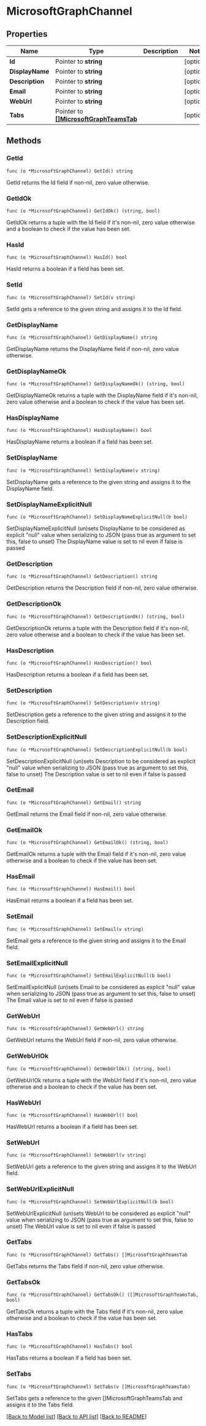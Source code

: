 # MicrosoftGraphChannel

## Properties

Name | Type | Description | Notes
------------ | ------------- | ------------- | -------------
**Id** | Pointer to **string** |  | [optional] 
**DisplayName** | Pointer to **string** |  | [optional] 
**Description** | Pointer to **string** |  | [optional] 
**Email** | Pointer to **string** |  | [optional] 
**WebUrl** | Pointer to **string** |  | [optional] 
**Tabs** | Pointer to [**[]MicrosoftGraphTeamsTab**](microsoft.graph.teamsTab.md) |  | [optional] 

## Methods

### GetId

`func (o *MicrosoftGraphChannel) GetId() string`

GetId returns the Id field if non-nil, zero value otherwise.

### GetIdOk

`func (o *MicrosoftGraphChannel) GetIdOk() (string, bool)`

GetIdOk returns a tuple with the Id field if it's non-nil, zero value otherwise
and a boolean to check if the value has been set.

### HasId

`func (o *MicrosoftGraphChannel) HasId() bool`

HasId returns a boolean if a field has been set.

### SetId

`func (o *MicrosoftGraphChannel) SetId(v string)`

SetId gets a reference to the given string and assigns it to the Id field.

### GetDisplayName

`func (o *MicrosoftGraphChannel) GetDisplayName() string`

GetDisplayName returns the DisplayName field if non-nil, zero value otherwise.

### GetDisplayNameOk

`func (o *MicrosoftGraphChannel) GetDisplayNameOk() (string, bool)`

GetDisplayNameOk returns a tuple with the DisplayName field if it's non-nil, zero value otherwise
and a boolean to check if the value has been set.

### HasDisplayName

`func (o *MicrosoftGraphChannel) HasDisplayName() bool`

HasDisplayName returns a boolean if a field has been set.

### SetDisplayName

`func (o *MicrosoftGraphChannel) SetDisplayName(v string)`

SetDisplayName gets a reference to the given string and assigns it to the DisplayName field.

### SetDisplayNameExplicitNull

`func (o *MicrosoftGraphChannel) SetDisplayNameExplicitNull(b bool)`

SetDisplayNameExplicitNull (un)sets DisplayName to be considered as explicit "null" value
when serializing to JSON (pass true as argument to set this, false to unset)
The DisplayName value is set to nil even if false is passed
### GetDescription

`func (o *MicrosoftGraphChannel) GetDescription() string`

GetDescription returns the Description field if non-nil, zero value otherwise.

### GetDescriptionOk

`func (o *MicrosoftGraphChannel) GetDescriptionOk() (string, bool)`

GetDescriptionOk returns a tuple with the Description field if it's non-nil, zero value otherwise
and a boolean to check if the value has been set.

### HasDescription

`func (o *MicrosoftGraphChannel) HasDescription() bool`

HasDescription returns a boolean if a field has been set.

### SetDescription

`func (o *MicrosoftGraphChannel) SetDescription(v string)`

SetDescription gets a reference to the given string and assigns it to the Description field.

### SetDescriptionExplicitNull

`func (o *MicrosoftGraphChannel) SetDescriptionExplicitNull(b bool)`

SetDescriptionExplicitNull (un)sets Description to be considered as explicit "null" value
when serializing to JSON (pass true as argument to set this, false to unset)
The Description value is set to nil even if false is passed
### GetEmail

`func (o *MicrosoftGraphChannel) GetEmail() string`

GetEmail returns the Email field if non-nil, zero value otherwise.

### GetEmailOk

`func (o *MicrosoftGraphChannel) GetEmailOk() (string, bool)`

GetEmailOk returns a tuple with the Email field if it's non-nil, zero value otherwise
and a boolean to check if the value has been set.

### HasEmail

`func (o *MicrosoftGraphChannel) HasEmail() bool`

HasEmail returns a boolean if a field has been set.

### SetEmail

`func (o *MicrosoftGraphChannel) SetEmail(v string)`

SetEmail gets a reference to the given string and assigns it to the Email field.

### SetEmailExplicitNull

`func (o *MicrosoftGraphChannel) SetEmailExplicitNull(b bool)`

SetEmailExplicitNull (un)sets Email to be considered as explicit "null" value
when serializing to JSON (pass true as argument to set this, false to unset)
The Email value is set to nil even if false is passed
### GetWebUrl

`func (o *MicrosoftGraphChannel) GetWebUrl() string`

GetWebUrl returns the WebUrl field if non-nil, zero value otherwise.

### GetWebUrlOk

`func (o *MicrosoftGraphChannel) GetWebUrlOk() (string, bool)`

GetWebUrlOk returns a tuple with the WebUrl field if it's non-nil, zero value otherwise
and a boolean to check if the value has been set.

### HasWebUrl

`func (o *MicrosoftGraphChannel) HasWebUrl() bool`

HasWebUrl returns a boolean if a field has been set.

### SetWebUrl

`func (o *MicrosoftGraphChannel) SetWebUrl(v string)`

SetWebUrl gets a reference to the given string and assigns it to the WebUrl field.

### SetWebUrlExplicitNull

`func (o *MicrosoftGraphChannel) SetWebUrlExplicitNull(b bool)`

SetWebUrlExplicitNull (un)sets WebUrl to be considered as explicit "null" value
when serializing to JSON (pass true as argument to set this, false to unset)
The WebUrl value is set to nil even if false is passed
### GetTabs

`func (o *MicrosoftGraphChannel) GetTabs() []MicrosoftGraphTeamsTab`

GetTabs returns the Tabs field if non-nil, zero value otherwise.

### GetTabsOk

`func (o *MicrosoftGraphChannel) GetTabsOk() ([]MicrosoftGraphTeamsTab, bool)`

GetTabsOk returns a tuple with the Tabs field if it's non-nil, zero value otherwise
and a boolean to check if the value has been set.

### HasTabs

`func (o *MicrosoftGraphChannel) HasTabs() bool`

HasTabs returns a boolean if a field has been set.

### SetTabs

`func (o *MicrosoftGraphChannel) SetTabs(v []MicrosoftGraphTeamsTab)`

SetTabs gets a reference to the given []MicrosoftGraphTeamsTab and assigns it to the Tabs field.


[[Back to Model list]](../README.md#documentation-for-models) [[Back to API list]](../README.md#documentation-for-api-endpoints) [[Back to README]](../README.md)


